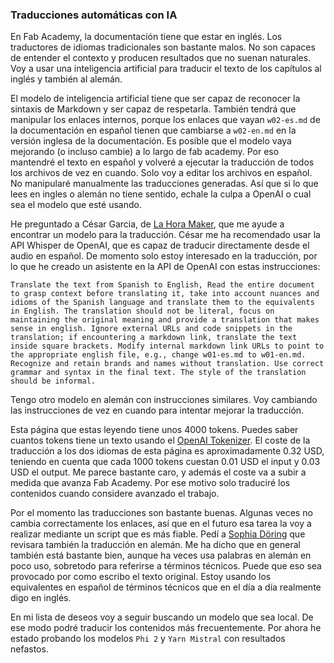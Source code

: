 ### Traducciones automáticas con IA
En Fab Academy, la documentación tiene que estar en inglés. Los traductores de idiomas tradicionales son bastante malos. No son capaces de entender el contexto y producen resultados que no suenan naturales. Voy a usar una inteligencia artificial para traducir el texto de los capítulos al inglés y también al alemán.

El modelo de inteligencia artificial tiene que ser capaz de reconocer la sintaxis de Markdown y ser capaz de respetarla. También tendrá que manipular los enlaces internos, porque los enlaces que vayan `w02-es.md` de la documentación en español tienen que cambiarse a `w02-en.md` en la versión inglesa de la documentación. Es posible que el modelo vaya mejorando (o incluso cambie) a lo largo de fab academy. Por eso mantendré el texto en español y volveré a ejecutar la traducción de todos los archivos de vez en cuando. Solo voy a editar los archivos en español. No manipularé manualmente las traducciones generadas. Así que si lo que lees en ingles o alemán no tiene sentido, echale la culpa a OpenAI o cual sea el modelo que esté usando. 

He preguntado a César Garcia, de [La Hora Maker](https://www.youtube.com/lahoramaker), que me ayude a encontrar un modelo para la traducción. César me ha recomendado usar la API Whisper de OpenAI, que es capaz de traducir directamente desde el audio en español. De momento solo estoy interesado en la traducción, por lo que he creado un asistente en la API de OpenAI con estas instrucciones:

```
Translate the text from Spanish to English, Read the entire document to grasp context before translating it, take into account nuances and idioms of the Spanish language and translate them to the equivalents in English. The translation should not be literal, focus on maintaining the original meaning and provide a translation that makes sense in english. Ignore external URLs and code snippets in the translation; if encountering a markdown link, translate the text inside square brackets. Modify internal markdown link URLs to point to the appropriate english file, e.g., change w01-es.md to w01-en.md. Recognize and retain brands and names without translation. Use correct grammar and syntax in the final text. The style of the translation should be informal.
```

Tengo otro modelo en alemán con instrucciones similares. Voy cambiando las instrucciones de vez en cuando para intentar mejorar la traducción. 

Esta página que estas leyendo tiene unos 4000 tokens. Puedes saber cuantos tokens tiene un texto usando el [OpenAI Tokenizer](https://platform.openai.com/tokenizer). El coste de la traducción a los dos idiomas de esta página es aproximadamente 0.32 USD, teniendo en cuenta que cada 1000 tokens cuestan 0.01 USD el input y 0.03 USD el output. Me parece bastante caro, y además el coste va a subir a medida que avanza Fab Academy. Por ese motivo solo traduciré los contenidos cuando considere avanzado el trabajo.

Por el momento las traducciones son bastante buenas. Algunas veces no cambia correctamente los enlaces, así que en el futuro esa tarea la voy a realizar mediante un script que es más fiable. Pedí a [Sophia Döring](https://fabacademy.org/2024/labs/kamplintfort/students/sophia-doring/) que revisara también la traducción en alemán. Me ha dicho que en general también está bastante bien, aunque ha veces usa palabras en alemán en poco uso, sobretodo para referirse a términos técnicos. Puede que eso sea provocado por como escribo el texto original. Estoy usando los equivalentes en español de términos técnicos que en el día a día realmente digo en inglés.

En mi lista de deseos voy a seguir buscando un modelo que sea local. De ese modo podré traducir los contenidos más frecuentemente. Por ahora he estado probando los modelos `Phi 2` y `Yarn Mistral` con resultados nefastos.

